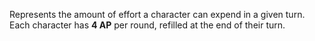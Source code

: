 Represents the amount of effort a character can expend in a given turn. Each character has **4 AP** per round, refilled at the end of their turn.
